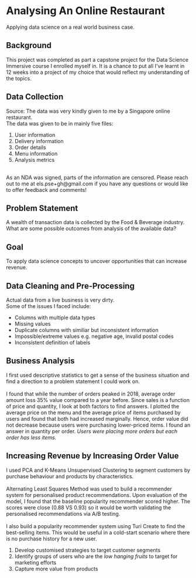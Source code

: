 # Analysing An Online Restaurant
Applying data science on a real world business case.

## Background
This project was completed as part a capstone project for the Data Science Immersive course I enrolled myself in. It is a chance to put all I've learnt in 12 weeks into a project of my choice that would reflect my understanding of the topics.

## Data Collection
Source: The data was very kindly given to me by a Singapore online restaurant. 
<br>
The data was given to be in mainly five files:
1. User information
2. Delivery information
3. Order details
4. Menu information
5. Analysis metrics
<br>
As an NDA was signed, parts of the information are censored. Please reach out to me at els.pse+gh@gmail.com if you have any questions or would like to offer feedback and comments!

## Problem Statement
A wealth of transaction data is collected by the Food & Beverage industry. What are some possible outcomes from analysis of the available data?

## Goal
To apply data science concepts to uncover opportunities that can increase revenue. 

## Data Cleaning and Pre-Processing
Actual data from a live business is very dirty. 
<br>
Some of the issues I faced include:
* Columns with multiple data types
* Missing values
* Duplicate columns with similiar but inconsistent information 
* Impossible/extreme values e.g. negative age, invalid postal codes
* Inconsistent definition of labels

## Business Analysis
I first used descriptive statistics to get a sense of the business situation and find a direction to a problem statement I could work on.
<br>
<br>
I found that while the number of orders peaked in 2018, average order amount loss 35% value compared to a year before. Since sales is a function of price and quantity, I look at both factors to find answers. I plotted the average price on the menu and the average price of items purchased by users and found that both had increased marginally. Hence, order value did not decrease because users were purchasing lower-priced items. I found an answer in quantity per order. <em> Users were placing more orders but each order has less items. </em>

## Increasing Revenue by Increasing Order Value
I used PCA and K-Means Unsupervised Clustering to segment customers by purchase behaviour and products by characteristics. <br>
<br>
Alternating Least Squares Method was used to build a recommender system for personalised product recommendations. Upon evaluation of the model, I found that the baseline popularity recommender scored higher. The scores were close (0.88 VS 0.93) so it would be worth validating the personalised recommendations via A/B testing. 
<br>
<br>
I also build a popularity recommender system using Turi Create to find the best-selling items. This would be useful in a cold-start scenario where there is no purchase history for a new user. 

1. Develop customised strategies to target customer segments
2. Identify groups of users who are the <em>low hanging fruits</em> to target for marketing efforts
3. Capture more value from products



